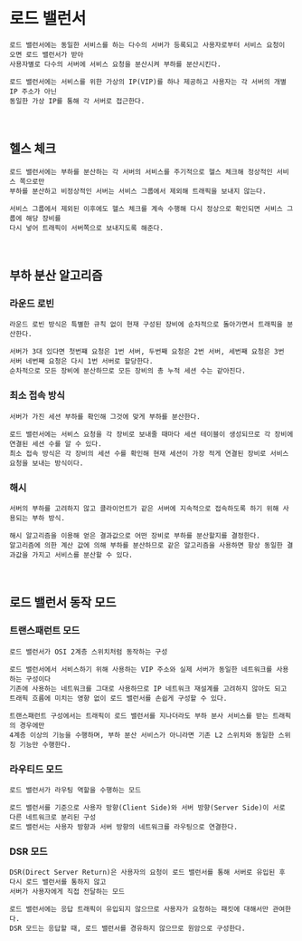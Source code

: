 # 로드 밸런서
```text
로드 밸런서에는 동일한 서비스를 하는 다수의 서버가 등록되고 사용자로부터 서비스 요청이 오면 로드 밸런서가 받아
사용자별로 다수의 서버에 서비스 요청을 분산시켜 부하를 분산시킨다.

로드 밸런서에는 서비스를 위한 가상의 IP(VIP)를 하나 제공하고 사용자는 각 서버의 개별 IP 주소가 아닌
동일한 가상 IP를 통해 각 서버로 접근한다.
```

<br>

## 헬스 체크
```text
로드 밸런서에는 부하를 분산하는 각 서버의 서비스를 주기적으로 헬스 체크해 정상적인 서비스 쪽으로만
부하를 분산하고 비정상적인 서버는 서비스 그룹에서 제외해 트래픽을 보내지 않는다.

서비스 그룹에서 제외된 이후에도 헬스 체크를 계속 수행해 다시 정상으로 확인되면 서비스 그룹에 해당 장비를
다시 넣어 트래픽이 서버쪽으로 보내지도록 해준다.
```

<br>

## 부하 분산 알고리즘

### 라운드 로빈
```text
라운드 로빈 방식은 특별한 규칙 없이 현재 구성된 장비에 순차적으로 돌아가면서 트래픽을 분산한다.

서버가 3대 있다면 첫번쨰 요청은 1번 서버, 두번째 요청은 2번 서버, 세번째 요청은 3번 서버 네번째 요청은 다시 1번 서버로 할당한다.
순차적으로 모든 장비에 분산하므로 모든 장비의 총 누적 세션 수는 같아진다.
```

### 최소 접속 방식
```text
서버가 가진 세션 부하를 확인해 그것에 맞게 부하를 분산한다.

로드 밸런서에는 서비스 요청을 각 장비로 보내줄 때마다 세션 테이블이 생성되므로 각 장비에 연결된 세션 수를 알 수 있다.
최소 접속 방식은 각 장비의 세션 수를 확인해 현재 세션이 가장 적게 연결된 장비로 서비스 요청을 보내는 방식이다.
```

### 해시
```text
서버의 부하를 고려하지 않고 클라이언트가 같은 서버에 지속적으로 접속하도록 하기 위해 사용되는 부하 방식.

해시 알고리즘을 이용해 얻은 결과값으로 어떤 장비로 부하를 분산할지를 결정한다.
알고리즘에 의한 계산 값에 의해 부하를 분산하므로 같은 알고리즘을 사용하면 항상 동일한 결과값을 가지고 서비스를 분산할 수 있다.
```

<br>

## 로드 밸런서 동작 모드

### 트랜스패런트 모드
```text
로드 밸런서가 OSI 2계층 스위치처럼 동작하는 구성

로드 밸런서에서 서비스하기 위해 사용하는 VIP 주소와 실제 서버가 동일한 네트워크를 사용하는 구성이다
기존에 사용하는 네트워크를 그대로 사용하므로 IP 네트워크 재설계를 고려하지 않아도 되고 
트래픽 흐름에 미치는 영향 없이 로드 밸런서를 손쉽게 구성할 수 있다.

트랜스패런트 구성에서는 트래픽이 로드 밸런서를 지나더라도 부하 분사 서비스를 받는 트래픽의 경우에만
4계층 이상의 기능을 수행하며, 부하 분산 서비스가 아니라면 기존 L2 스위치와 동일한 스위칭 기능만 수행한다.
```

### 라우티드 모드
```text
로드 밸런서가 라우팅 역할을 수행하는 모드

로드 밸런서를 기준으로 사용자 방향(Client Side)와 서버 방향(Server Side)이 서로 다른 네트워크로 분리된 구성
로드 밸런서는 사용자 방향과 서버 방향의 네트워크를 라우팅으로 연결한다.
```

### DSR 모드
```text
DSR(Direct Server Return)은 사용자의 요청이 로드 밸런서를 통해 서버로 유입된 후 다시 로드 밸런서를 통하지 않고
서버가 사용자에게 직접 전달하는 모드

로드 밸런서에는 응답 트래픽이 유입되지 않으므로 사용자가 요청하는 패킷에 대해서만 관여한다.
DSR 모드는 응답할 때, 로드 밸런서를 경유하지 않으므로 원암으로 구성한다.
```






































